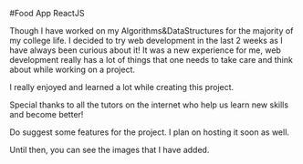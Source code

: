 #Food App ReactJS

Though I have worked on my Algorithms&DataStructures for the majority of my college life. 
I decided to try web development in the last 2 weeks as I have always been curious about it!
It was a new experience for me, web development really has a lot of things that one needs to take 
care and think about while working on a project. 
 
I really enjoyed and learned a lot while creating this project. 

Special thanks to all the tutors on the internet who help us learn new skills and become better! 

Do suggest some features for the project.
I plan on hosting it soon as well.

Until then, you can see the images that I have added.

